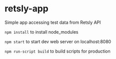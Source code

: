 # retsly-app
Simple app accessing test data from Retsly API

`npm install` to install node_modules

`npm start` to start dev web server on localhost:8080

`npm run-script build` to build scripts for production
